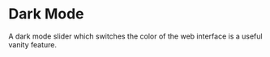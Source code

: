 # Dark Mode

A dark mode slider which switches the color of the web interface is a useful vanity feature.

